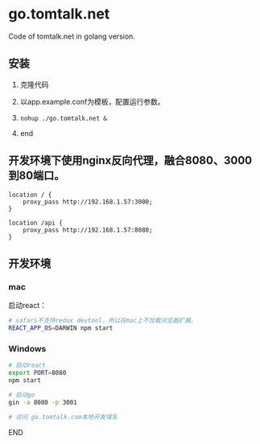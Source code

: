 # go.tomtalk.net

Code of tomtalk.net in golang version.

## 安装

1. 克隆代码

2. 以app.example.conf为模板，配置运行参数。

3. `nohup ./go.tomtalk.net &`

4. end

## 开发环境下使用nginx反向代理，融合8080、3000到80端口。

```
location / {
    proxy_pass http://192.168.1.57:3000;
}

location /api {
    proxy_pass http://192.168.1.57:8080;
}
```

## 开发环境

### mac

启动react：

```bash
# safari不支持redux devtool，所以在mac上不加载浏览器扩展。
REACT_APP_OS=DARWIN npm start
```

### Windows
```bash
# 启动react
export PORT=8080
npm start

# 启动go
gin -a 8080 -p 3001

# 访问 go.tomtalk.com本地开发域名
```
END